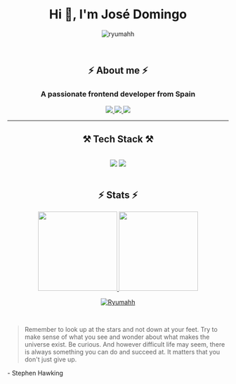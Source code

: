 <h1 align="center">Hi 👋, I'm José Domingo</h1>
<p align="center">
  <img src="https://komarev.com/ghpvc/?username=ryumahh&label=Number%20of%20Visitors&color=789457&style=for-the-badge" alt="ryumahh">
</p>

<br/>

<h2 align="center">⚡ About me ⚡</h2>
<h3 align="center">A passionate frontend developer from Spain</h3>

<div align="center"> 
  <a href="mailto:jdcgcontact@gmail.com" target="_blank" rel="noopener noreferrer">
    <img src="https://img.shields.io/badge/Gmail-333333?style=for-the-badge&logo=gmail&logoColor=red" />
  </a>
  <a href="https://linkedin.com/in/josephgar" target="_blank" rel="noopener noreferrer">
    <img src="https://img.shields.io/badge/LinkedIn-0077B5?style=for-the-badge&logo=linkedin&logoColor=white"/>
  </a>
  <a href="https://salesp07.github.io" target="_blank" rel="noopener noreferrer">
     <img src="https://img.shields.io/badge/Portfolio-FF5722?style=for-the-badge&logo=todoist&logoColor=white"  /> <!-- sqlite, safari, google-chrome are other good icon options -->
  </a>
</div>



 <hr/>


<h2 align="center">⚒️ Tech Stack ⚒️</h2>
<br/>
<div align="center">
    <img src="https://skillicons.dev/icons?i=html,css,javascript,php,react,bootstrap,tailwind,vscode,figma,github,git" />
    <img src="https://skillicons.dev/icons?i=nodejs,laravel,python,mongodb,java,mysql,aws,npm,wordpress,less,sass," /><br>
</div>

<br/>

<h2 align="center">⚡ Stats ⚡</h2>
<p align="center">
<a href="#">
  <img height="180em" src="https://github-readme-stats-eight-theta.vercel.app/api?username=Ryumahh&show_icons=true&include_all_commits=true&count_private=true&bg_color=00000000&hide_border=true&show_icons=true&text_color=667799&title_color=c73848&icon_color=aba268"/>
  <img height="180em" src="https://github-readme-stats-eight-theta.vercel.app/api/top-langs/?username=Ryumahh&layout=compact&langs_count=8&bg_color=00000000&hide_border=true&show_icons=true&text_color=667799&title_color=c73848"/>
</a>
</p>

<p align="center">
  <a href="#">
<img align="center" src="https://github-readme-streak-stats.herokuapp.com/?user=Ryumahh&layout=compact&theme=synthwave&hide_border=true" alt="Ryumahh" />
  </a>
</p>

<br/>

> Remember to look up at the stars and not down at your feet. Try to make sense of what you see and wonder about what makes the universe exist. Be curious. And however difficult life may seem, there is always something you can do and succeed at.
> It matters that you don't just give up.

\- Stephen Hawking
